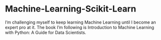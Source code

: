 # Machine-Learning-Scikit-Learn
I’m challenging myself to keep learning Machine Learning until I become an expert pro at it.
The book I’m following is Introduction to Machine Learning with Python: A Guide for Data Scientists.
